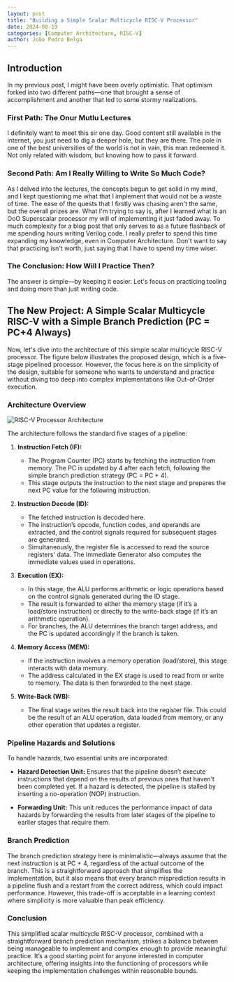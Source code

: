 ```yaml
---
layout: post
title: "Building a Simple Scalar Multicycle RISC-V Processor"
date: 2024-08-19
categories: [Computer Architecture, RISC-V]
author: João Pedro Belga
---
```


## Introduction

In my previous post, I might have been overly optimistic. That optimism forked into two different paths—one that brought a sense of accomplishment and another that led to some stormy realizations.

### First Path: The Onur Mutlu Lectures

I definitely want to meet this sir one day. Good content still available in the internet, you just need to dig a deeper hole, but they are there. The pole in one of the best universities of the world is not in vain, this man redeemed it. Not only related with wisdom, but knowing how to pass it forward.

### Second Path: Am I Really Willing to Write So Much Code?

As I delved into the lectures, the concepts begun to get solid in my mind, and I kept questioning me what that I implement that would not be a waste of time. The ease of the quests that I firstly was chasing aren't the same, but the overall prizes are. What I'm trying to say is, after I learned what is an OoO Superscalar processor my will of implementing it just faded away. To much complexity for a blog post that only serves to as a future flashback of me spending hours writing Verilog code. I really prefer to spend this time expanding my knowledge, even in Computer Architecture. Don't want to say that practicing isn't worth, just saying that I have to spend my time wiser. 

### The Conclusion: How Will I Practice Then?

The answer is simple—by keeping it easier. Let's focus on practicing tooling and doing more than just writing code.

## The New Project: A Simple Scalar Multicycle RISC-V with a Simple Branch Prediction (PC = PC+4 Always)

Now, let's dive into the architecture of this simple scalar multicycle RISC-V processor. The figure below illustrates the proposed design, which is a five-stage pipelined processor. However, the focus here is on the simplicity of the design, suitable for someone who wants to understand and practice without diving too deep into complex implementations like Out-of-Order execution.

### Architecture Overview

![RISC-V Processor Architecture](/assets/DataPath.png)

The architecture follows the standard five stages of a pipeline:

1. **Instruction Fetch (IF):** 
   - The Program Counter (PC) starts by fetching the instruction from memory. The PC is updated by 4 after each fetch, following the simple branch prediction strategy (PC = PC + 4). 
   - This stage outputs the instruction to the next stage and prepares the next PC value for the following instruction.

2. **Instruction Decode (ID):**
   - The fetched instruction is decoded here. 
   - The instruction’s opcode, function codes, and operands are extracted, and the control signals required for subsequent stages are generated. 
   - Simultaneously, the register file is accessed to read the source registers' data. The Immediate Generator also computes the immediate values used in operations.

3. **Execution (EX):**
   - In this stage, the ALU performs arithmetic or logic operations based on the control signals generated during the ID stage. 
   - The result is forwarded to either the memory stage (if it’s a load/store instruction) or directly to the write-back stage (if it’s an arithmetic operation). 
   - For branches, the ALU determines the branch target address, and the PC is updated accordingly if the branch is taken.

4. **Memory Access (MEM):**
   - If the instruction involves a memory operation (load/store), this stage interacts with data memory.
   - The address calculated in the EX stage is used to read from or write to memory. The data is then forwarded to the next stage.

5. **Write-Back (WB):**
   - The final stage writes the result back into the register file. This could be the result of an ALU operation, data loaded from memory, or any other operation that updates a register.

### Pipeline Hazards and Solutions

To handle hazards, two essential units are incorporated:

- **Hazard Detection Unit:** Ensures that the pipeline doesn’t execute instructions that depend on the results of previous ones that haven’t been completed yet. If a hazard is detected, the pipeline is stalled by inserting a no-operation (NOP) instruction.
  
- **Forwarding Unit:** This unit reduces the performance impact of data hazards by forwarding the results from later stages of the pipeline to earlier stages that require them.

### Branch Prediction

The branch prediction strategy here is minimalistic—always assume that the next instruction is at PC + 4, regardless of the actual outcome of the branch. This is a straightforward approach that simplifies the implementation, but it also means that every branch misprediction results in a pipeline flush and a restart from the correct address, which could impact performance. However, this trade-off is acceptable in a learning context where simplicity is more valuable than peak efficiency.

### Conclusion

This simplified scalar multicycle RISC-V processor, combined with a straightforward branch prediction mechanism, strikes a balance between being manageable to implement and complex enough to provide meaningful practice. It’s a good starting point for anyone interested in computer architecture, offering insights into the functioning of processors while keeping the implementation challenges within reasonable bounds.
